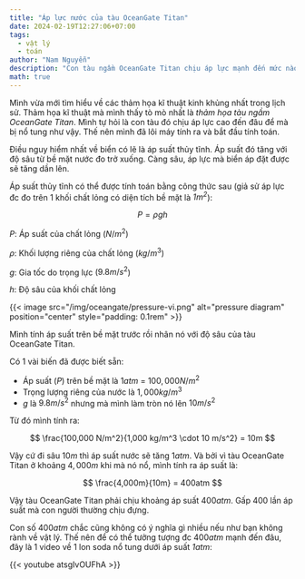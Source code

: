 ```yaml
---
title: "Áp lực nước của tàu OceanGate Titan"
date: 2024-02-19T12:27:06+07:00
tags:
  - vật lý
  - toán
author: "Nam Nguyễn"
description: "Con tàu ngầm OceanGate Titan chịu áp lực mạnh đến mức nào?"
math: true
---
```


Mình vừa mới tìm hiểu về các thảm họa kĩ thuật kinh khủng nhất trong lịch sử. Thảm họa kĩ thuật mà mình thấy tò mò nhất là *thảm họa tàu ngầm OceanGate Titan*. Mình tự hỏi là con tàu đó chịu áp lực cao đến đâu để mà bị nổ tung như vậy. Thế nên mình đã lôi máy tính ra và bắt đầu tính toán.

Điều nguy hiểm nhất về biển có lẽ là áp suất thủy tĩnh. Áp suất đó tăng với độ sâu từ bề mặt nước đo trở xuống. Càng sâu, áp lực mà biển áp đặt được sẽ tăng dần lên.

Áp suất thủy tĩnh có thể được tính toán bằng công thức sau (giả sử áp lực đc đo trên 1 khối chất lỏng có diện tích bề mặt là *$1m^2$*):

$$
P = \rho g h
$$

*$P$*: Áp suất của chất lỏng ($N/m^2$)

*$\rho$*: Khối lượng riêng của chất lỏng ($kg/m^3$)

*$g$*: Gia tốc do trọng lực ($9.8 m/s^2$)

*$h$*: Độ sâu của khối chất lỏng

{{< image src="/img/oceangate/pressure-vi.png" alt="pressure diagram" position="center" style="padding: 0.1rem" >}}

Mình tính áp suất trên bề mặt trước rồi nhân nó với độ sâu của tàu OceanGate Titan.

Có 1 vài biến đã được biết sẵn:
- Áp suất (*$P$*) trên bề mặt là $1atm$ = $100,000 N/m^2$
- Trọng lượng riêng của nước là $1,000 kg/m^3$
- *$g$* là $9.8 m/s^2$ nhưng mà mình làm tròn nó lên $10 m/s^2$

Từ đó mình tính ra:

$$
\frac{100,000 N/m^2}{1,000 kg/m^3 \cdot 10 m/s^2} = 10m
$$

Vậy cứ đi sâu $10m$ thì áp suất nước sẽ tăng $1atm$. Và bởi vì tàu OceanGate Titan ở khoảng $4,000m$ khi mà nó nổ, mình tính ra áp suất là:

$$
\frac{4,000m}{10m} = 400atm
$$

Vậy tàu OceanGate Titan phải chịu khoảng áp suất $400atm$. Gấp 400 lần áp suất mà con người thường chịu đựng.

Con số $400atm$ chắc cũng không có ý nghĩa gì nhiều nếu như bạn không rành về vật lý. Thế nên để có thể tưởng tượng đc $400atm$ mạnh đến đâu, đây là 1 video về 1 lon soda nổ tung dưới áp suất *$1atm$*:

{{< youtube atsgIvOUFhA >}}
